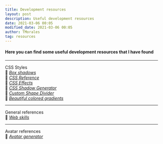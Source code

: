 ```yaml
---
title: Development resources
layout: post
description: Useful development resources
date: 2021-03-06 00:05
modified_date: 2021-03-06 00:05
author: TMorales
tag: resources
---
```

#### Here you can find some useful development resources that I have found
---
CSS Styles\
🔗 *[Box shadows](https://box-shadow.dev/)*\
🔗 *[CSS Reference](https://cssreference.io/)*\
🔗 *[CSS Effects](https://emilkowalski.github.io/css-effects-snippets/)*\
🔗 *[CSS Shadow Generator](https://neumorphism.io/)*\
🔗 *[Custom Shape Divider](https://www.shapedivider.app/)*\
🔗 *[Beautiful colored gradients](https://uigradients.com/)*

---
General references\
🔗 *[Web skills](https://andreasbm.github.io/web-skills/)*

---
Avatar references\
🔗 *[Avatar generator](https://getavataaars.com/)*